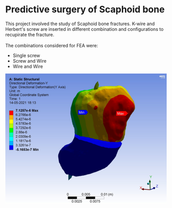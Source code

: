 # Predictive surgery of Scaphoid bone
This project involved the study of Scaphoid bone fractures. K-wire and Herbert's screw are inserted in different combination and configurations to recupirate the fracture.<br><br>
The combinations considered for FEA were:
<ul>
<li>Single screw</li>
<li>Screw and Wire</li>
<li>Wire and Wire</li>
</ul

![Image of Yaktocat](https://github.com/srivastav-ayush/scaphoid-analysis/blob/main/Images/Total%20Deformation%20-%20Y.jpg)

